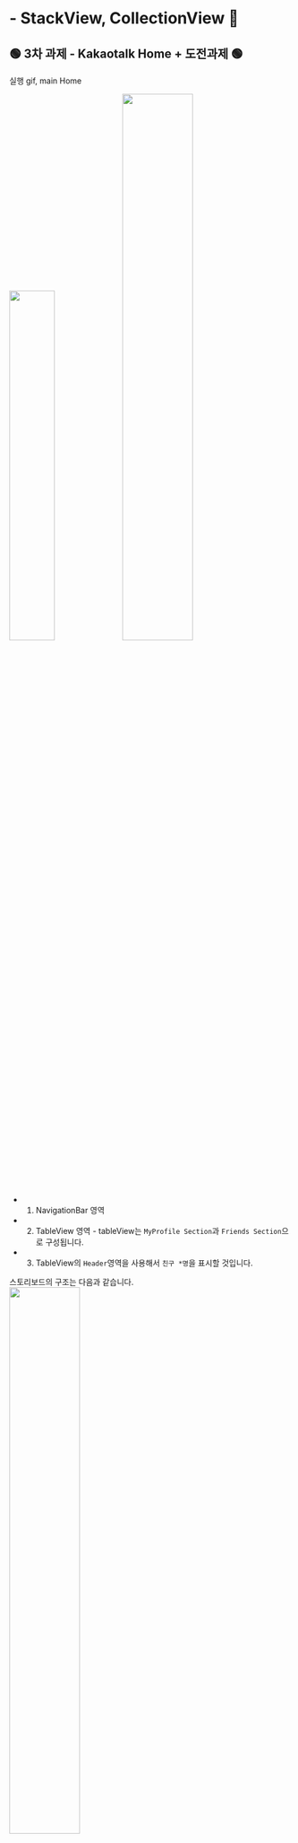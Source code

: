 # - StackView, CollectionView 🎉

## 🟢 3차 과제 - Kakaotalk Home + 도전과제 🟢

실행 gif, main Home

<img src="../Screenshots/tableView.gif" width="40%" height="40%"><img src="../Screenshots/friends.png" width="50%" height="50%"> </br>

- 1. NavigationBar 영역 </br>
- 2. TableView 영역 - tableView는 `MyProfile Section`과 `Friends Section`으로 구성됩니다.
- 3. TableView의 `Header`영역을 사용해서 `친구 *명`을 표시할 것입니다.

스토리보드의 구조는 다음과 같습니다. </br>
<img src="../Screenshots/structure.png" width="50%" height="50%"> </br></br>

#### **잠시 복습하는 TableView의 구조**

<img src="../Screenshots/stackViewStructure.png" width="30%" height="30%"> </br>
주목할 포인트는 다음과 같습니다. </br>
⭕️`indexPath.section()`과 `indexPath.row()`의 차이 </br>
⭕️`HeaderView()`와 `FooterView()`의 위치

## **✏️ 3차 과제 ✏️**

### - 1. tableView의 Section은 2개입니다. </br>

1 - My Profile Section, 2 - Friends Profile Section <br>
`TableViewCell()`을 2개를 사용해도 좋지만, `Myfrofile`과 `FriendsProfile`의 형태가 유사하므로 재활용하여 사용했습니다. <br><br>

방법은 다음과 같았습니다.

```swift
    func tableView(_ tableView: UITableView, cellForRowAt indexPath: IndexPath) -> UITableViewCell {

    guard let cell = tableView.dequeueReusableCell(withIdentifier: "ProfileCell", for: indexPath) as? ProfileCell else { return UITableViewCell() }

    if indexPath.section == 0 {
        cell.settings(myProfile[0])
        cell.profileImage.layer.cornerRadius = cell.profileImage.frame.height/2

        return cell
    } else {
        cell.settings(friends[indexPath.item])
        cell.underBar.alpha = 0

        return cell
    }
}
```

- cell이 선언되었고, `indexPath.section()`의 값에 따라 cell은 다르게 리턴이 될 것입니다. </br>
  `indexPath.section == 0`인 경우는 MyProfile, </br>
  `indexPath.section == 1`인 경우는 FriendsProfile이 될 것입니다. </br></br>

- 다음, section 1과 section 2는 높이가 다릅니다.

```swift
func tableView(_ tableView: UITableView, heightForRowAt indexPath: IndexPath) -> CGFloat {
        if indexPath.section == 0 {
            return 88
        } else {
            return 66
        }
    }
```

위와 같이 `heightForRowAt`을 리턴해주는 함수를 선언해서 사용합니다. <br><br>

> **⭕️ Tips**<br>
> Q. tableView의 Delegate, Datasource에는 어떤 것이 있는지 어떻게 알아서 쓰느냐? <br>
> A. 기본적으로 많이 해보는 방법이 필요합니다. 다만, 필요한 함수 대부분은 Delegate와 DataSource에 정의가 되어 있다는것을 기억하셔야 합니다. 찾아서 써야 해요!<br><br>
> A. 자동완성을 적극적으로 활용합시다! `func table~` 정도만 타이핑 한 후 원하는 함수를 검색할 수 있습니다! <br>
> 키워드를 생각하며 자동완성 예 : </br> <img src="../Screenshots/AutomaticCompletion.gif" width="100%" height="100%"> <br>
> 또한 애플 공식문서 > https://developer.apple.com/documentation 에 상세히 기재되어 있습니다! 파파고와 함께 하세요~!

### - 2. tableView Header를 사용해 보았습니다.

`tableView Header`는 따로 `Storyboard`에 정의되어 있지 않습니다.
UIView를 이용하여 만들거나, 코드로 만들어 주어야 합니다.

> (참고) Storyboard 또는 code를 이용해서 Header, FooterView 만들기 <br> https://programmingwithswift.com/how-to-add-header-footer-view-in-uitableview-in-storyboard/

- 코드로 선언해 보겠습니다!

```swift
  func tableView(_ tableView: UITableView, heightForHeaderInSection section: Int) -> CGFloat {

        if section == 0 {
            return 0
        } else {
            return 20
        }
    }
```

함수명에서 알수 있듯, 헤더섹션의 높이를 주는 함수입니다. <br>
위와 같이 `Section 0`에는 헤더가 없고, `Section 1`에는 헤더 사이즈를 주었습니다. <br>
따라서, `Section 1`의 위에만 헤더뷰가 그려질 것입니다. <br><br>

```swift

 func tableView(_ tableView: UITableView, viewForHeaderInSection section: Int) -> UIView? {

        let view = UIView.init(frame: CGRect(x: 0, y: 0, width: tableView.frame.width, height: 30))

        let headerLabel = UILabel()
        let numberOfFriendLabel = UILabel()

        headerLabel.text = "친구 "
        headerLabel.font = UIFont.systemFont(ofSize: 12)
        headerLabel.frame = CGRect.init(x: 15, y: 0, width: 50, height: 30)

        numberOfFriendLabel.text = "\(friends.count-1)"
        numberOfFriendLabel.font = UIFont.systemFont(ofSize: 12)
        numberOfFriendLabel.frame = CGRect.init(x: 40, y: 0, width: 50, height: 30)

        view.addSubview(headerLabel)
        view.addSubview(numberOfFriendLabel)

        return view
    }
```

함수명에서 알수 있듯 *각 Section의 Header를 위한 View*라는 것을 알 수 있고, `UIView`를 리턴하는 함수입니다.

1. `view`의 사이즈를 설정해줍니다.
2. `numberOfFriendLabel`은 친구의 숫자입니다. `friends`배열의 숫자 -1(MyProfile) 만큼을 가지게 됩니다.
3. `addSubView()` 함수로 라벨을 추가해 줍니다.

### - 3. navigationBar 영역

```swift

    private func setNavigationBar() {

        guard let navigationBar = self.navigationController?.navigationBar else { return }

        //MARK: - navigationBar 투명하게 만들기
        navigationBar.isTranslucent = false
        navigationBar.backgroundColor = UIColor.clear
        navigationBar.setBackgroundImage(UIImage(), for: UIBarMetrics.default)
        navigationBar.shadowImage = UIImage()


        //MARK: - navigationItem 설정하기
        let settingsButton: UIBarButtonItem = UIBarButtonItem(image: UIImage(named: "correct"),
                                                              style: .plain,
                                                              target: self,
                                                              action: #selector(alertViewFriendSettings))

        navigationItem.rightBarButtonItem = settingsButton

        // 왼쪽 "친구" Label
        let longTitleLabel = UILabel()
        longTitleLabel.text = "친구"
        longTitleLabel.font = UIFont.boldSystemFont(ofSize: 20)
        longTitleLabel.sizeToFit()

        let leftItem = UIBarButtonItem(customView: longTitleLabel)
        navigationItem.leftBarButtonItem = leftItem
    }
```

`viewDidLoad()`에 넣어줍니다.

준비가 끝났습니다. `AutoLayout`, 구조체 등을 설정한 뒤 실행해주면 원하는 화면을 얻을 수 있습니다.

## **✏️ 3차 도전 과제 ✏️**

필요한 것 : <br>
(1) `UIAlertController()` <br>
(2) `func tableView(_ tableView: UITableView, commit editingStyle: UITableViewCell.EditingStyle, forRowAt indexPath: IndexPath)`

#### (1) `UIAlertController()`
